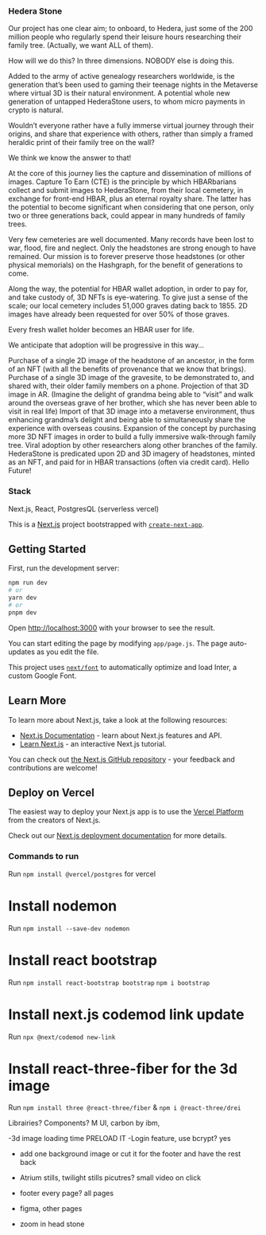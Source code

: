 ### Hedera Stone

Our project has one clear aim; to onboard, to Hedera, just some of the 200 million people who regularly spend their leisure hours researching their family tree. (Actually, we want ALL of them).

How will we do this? In three dimensions. NOBODY else is doing this.

Added to the army of active genealogy researchers worldwide, is the generation that’s been used to gaming their teenage nights in the Metaverse where virtual 3D is their natural environment. A potential whole new generation of untapped HederaStone users, to whom micro payments in crypto is natural.

Wouldn’t everyone rather have a fully immerse virtual journey through their origins, and share that experience with others, rather than simply a framed heraldic print of their family tree on the wall?

We think we know the answer to that!

At the core of this journey lies the capture and dissemination of millions of images. Capture To Earn (CTE) is the principle by which HBARbarians collect and submit images to HederaStone, from their local cemetery, in exchange for front-end HBAR, plus an eternal royalty share. The latter has the potential to become significant when considering that one person, only two or three generations back, could appear in many hundreds of family trees.

Very few cemeteries are well documented. Many records have been lost to war, flood, fire and neglect. Only the headstones are strong enough to have remained. Our mission is to forever preserve those headstones (or other physical memorials) on the Hashgraph, for the benefit of generations to come.

Along the way, the potential for HBAR wallet adoption, in order to pay for, and take custody of, 3D NFTs is eye-watering. To give just a sense of the scale; our local cemetery includes 51,000 graves dating back to 1855. 2D images have already been requested for over 50% of those graves.

Every fresh wallet holder becomes an HBAR user for life.

We anticipate that adoption will be progressive in this way…

Purchase of a single 2D image of the headstone of an ancestor, in the form of an NFT (with all the benefits of provenance that we know that brings).
Purchase of a single 3D image of the gravesite, to be demonstrated to, and shared with, their older family members on a phone.
Projection of that 3D image in AR. (Imagine the delight of grandma being able to “visit” and walk around the overseas grave of her brother, which she has never been able to visit in real life)
Import of that 3D image into a metaverse environment, thus enhancing grandma’s delight and being able to simultaneously share the experience with overseas cousins.
Expansion of the concept by purchasing more 3D NFT images in order to build a fully immersive walk-through family tree.
Viral adoption by other researchers along other branches of the family.
HederaStone is predicated upon 2D and 3D imagery of headstones, minted as an NFT, and paid for in HBAR transactions (often via credit card). Hello Future!

### Stack ###

Next.js, React, PostgresQL (serverless vercel)


This is a [Next.js](https://nextjs.org/) project bootstrapped with [`create-next-app`](https://github.com/vercel/next.js/tree/canary/packages/create-next-app).

## Getting Started

First, run the development server:

```bash
npm run dev
# or
yarn dev
# or
pnpm dev
```

Open [http://localhost:3000](http://localhost:3000) with your browser to see the result.

You can start editing the page by modifying `app/page.js`. The page auto-updates as you edit the file.

This project uses [`next/font`](https://nextjs.org/docs/basic-features/font-optimization) to automatically optimize and load Inter, a custom Google Font.

## Learn More

To learn more about Next.js, take a look at the following resources:

- [Next.js Documentation](https://nextjs.org/docs) - learn about Next.js features and API.
- [Learn Next.js](https://nextjs.org/learn) - an interactive Next.js tutorial.

You can check out [the Next.js GitHub repository](https://github.com/vercel/next.js/) - your feedback and contributions are welcome!

## Deploy on Vercel

The easiest way to deploy your Next.js app is to use the [Vercel Platform](https://vercel.com/new?utm_medium=default-template&filter=next.js&utm_source=create-next-app&utm_campaign=create-next-app-readme) from the creators of Next.js.

Check out our [Next.js deployment documentation](https://nextjs.org/docs/deployment) for more details.

### Commands to run ###

Run `npm install @vercel/postgres` for vercel

# Install nodemon

Run `npm install --save-dev nodemon`

# Install react bootstrap

Run `npm install react-bootstrap bootstrap`
`npm i bootstrap`

# Install next.js codemod link update

Run `npx @next/codemod new-link`

# Install react-three-fiber for the 3d image

Run `npm install three @react-three/fiber`  &
`npm i @react-three/drei`

Librairies?
Components? M UI, carbon by ibm, 


-3d image loading time           PRELOAD IT
-Login feature, use bcrypt? yes

- add one background image or cut it for the footer and have the rest back


- Atrium stills, twilight stills picutres? small video on click
- footer every page? all pages
- figma, other pages

- zoom in head stone







